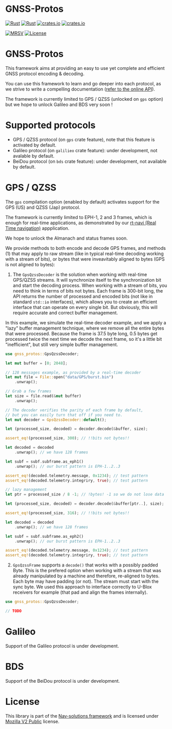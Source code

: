 # GNSS-Protos

[![Rust](https://github.com/nav-solutions/gnss-protos/actions/workflows/rust.yml/badge.svg)](https://github.com/nav-solutions/gnss-protos/actions/workflows/rust.yml)
[![Rust](https://github.com/nav-solutions/gnss-protos/actions/workflows/daily.yml/badge.svg)](https://github.com/nav-solutions/gnss-protos/actions/workflows/daily.yml) 
[![crates.io](https://img.shields.io/crates/v/gnss-protos.svg)](https://crates.io/crates/gnss-protos) 
[![crates.io](https://docs.rs/gnss-protos/badge.svg)](https://docs.rs/gnss-protos/badge.svg)

[![MRSV](https://img.shields.io/badge/MSRV-1.72.0-orange?style=for-the-badge)](https://github.com/rust-lang/rust/releases/tag/1.72.0)
[![License](https://img.shields.io/badge/license-MPL_2.0-orange?style=for-the-badge&logo=mozilla)](https://github.com/nav-solutions/gnss-protos/blob/main/LICENSE)

GNSS-Protos
===========

This framework aims at providing an easy to use yet complete and efficient
GNSS protocol encoding & decoding.

You can use this framework to learn and go deeper into each protocol, as we strive to write
a compelling documentation ([refer to the online API](https://docs.rs/gnss-protos)).

The framework is currently limited to GPS / QZSS (unlocked on `gps` option) but we
hope to unlock Galileo and BDS very soon !

Supported protocols
===================

- GPS / QZSS protocol (on `gps` crate feature), note that this feature is activated by default.
- Galileo protocol (on `galilieo` crate feature): under development, not avalable by default.
- BeiDou protocol (on `bds` crate feature): under development, not available by default.

GPS / QZSS
==========

The `gps` compilation option (enabled by default) activates support
for the GPS (US) and QZSS (Jap) protocol.

The framework is currently limited to EPH-1, 2 and 3 frames, which is enough for real-time applications,
as demonstrated by our [rt-navi (Real Time navigation)](https://github.com/nav-solutions/rt-navi) appplication.

We hope to unlock the Almanach and status frames soon.

We provide methods to both encode and decode GPS frames, and methods
(1) that may apply to raw stream (like in typical real-time decoding working with a stream of bits),
or bytes that were inveavitably aligned to bytes (GPS is not aligned to bytes):

1. The `GpsQzssDecoder` is the solution when working with real-time GPS/QZSS streams.
It will synchronize itself to the synchronization bit and start the decoding process.
When working with a stream of bits, you need to think in terms of bits not bytes.
Each frame is 300-bit long, the API returns the number of processed and encoded bits (not like
in standard `std::io` interfaces), which allows you to create an efficient interface that can
operate on every single bit. But obviously, this will require accurate and correct buffer management.

In this example, we simulate the real-time decoder example, and we apply a "lazy" buffer management technique,
where we remove all the entire bytes that were processed. Because the frame is 37.5 byte long, 0.5 bytes
get processed twice the next time we decode the next frame, so it's a little bit "inefficient", but still
very simple buffer management.

```rust
use gnss_protos::GpsQzssDecoder;

let mut buffer = [0; 2048]; 

// 128 messages example, as provided by a real-time decoder
let mut file = File::open("data/GPS/burst.bin")
    .unwrap();

// Grab a few frames
let size = file.read(&mut buffer)
    .unwrap();

// The decoder verifies the parity of each frame by default,
// but you can easily turn that off if you need to.
let mut decoder = GpsQzssDecoder::default();

let (processed_size, decoded) = decoder.decode(&buffer, size);

assert_eq!(processed_size, 300); // !!bits not bytes!!

let decoded = decoded
    .unwrap(); // we have 128 frames

let subf = subf.subframe.as_eph1()
    .unwrap(); // our burst pattern is EPH-1..2..3

assert_eq!(decoded.telemetry.message, 0x1234); // test pattern
assert_eq!(decoded.telemetry.integriry, true); // test pattern

// lazy management
let ptr = processed_size / 8 -1; // !bytes! -1 so we do not lose data

let (processed_size, decoded) = decoder.decode(&buffer[ptr..], size);

assert_eq!(processed_size, 316); // !!bits not bytes!!

let decoded = decoded
    .unwrap(); // we have 128 frames

let subf = subf.subframe.as_eph2()
    .unwrap(); // our burst pattern is EPH-1..2..3

assert_eq!(decoded.telemetry.message, 0x1234); // test pattern
assert_eq!(decoded.telemetry.integriry, true); // test pattern
```

2. `GpsQzssFrame` supports a `decode()` that works with a possibly padded Byte.
This is the prefered option when working with a stream that was already manipulated by a machine
and therefore, re-aligned to bytes. Each byte may have padding (or not). The stream must
start with the sync byte.
We used this approach to interface correctly to U-Blox receivers for example
(that pad and align the frames internally).

```rust
use gnss_protos::GpsQzssDecoder;

// TODO
```

Galileo
=======

Support of the Galileo protocol is under development.

BDS
===

Support of the BeiDou protocol is under development.

License
=======

This library is part of the [Nav-solutions framework](https://github.com/nav-solutions) and is
licensed under [Mozilla V2 Public](https://www.mozilla.org/en-US/MPL/2.0) license.
